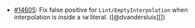 * [#14605](https://github.com/rubocop/rubocop/issues/14605): Fix false positive for `Lint/EmptyInterpolation` when interpolation is inside a `%W` literal. ([@dvandersluis][])

